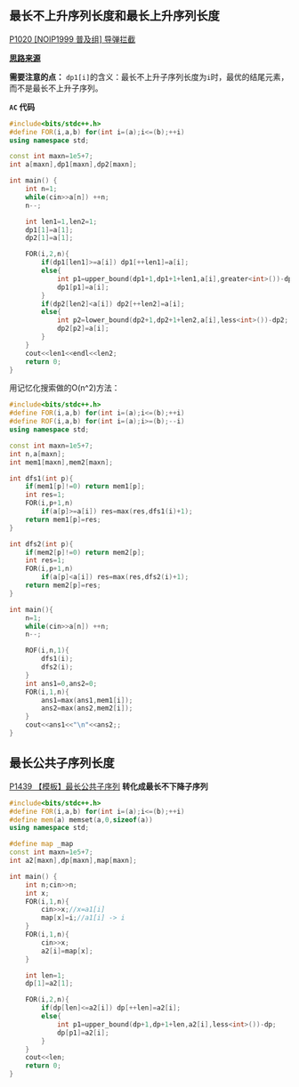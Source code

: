 ## 最长不上升序列长度和最长上升序列长度
[P1020 [NOIP1999 普及组] 导弹拦截](https://www.luogu.com.cn/problem/P1020)

[**思路来源**](https://www.luogu.com.cn/blog/w1049/solution-p1020)

**需要注意的点：**
`dp1[i]`的含义：最长不上升子序列长度为`i`时，最优的结尾元素，而不是最长不上升子序列。

**`AC` 代码**
```cpp
#include<bits/stdc++.h>
#define FOR(i,a,b) for(int i=(a);i<=(b);++i)
using namespace std;

const int maxn=1e5+7;
int a[maxn],dp1[maxn],dp2[maxn];

int main() {
	int n=1;
	while(cin>>a[n]) ++n;
	n--;

	int len1=1,len2=1;
	dp1[1]=a[1];
	dp2[1]=a[1];

	FOR(i,2,n){
		if(dp1[len1]>=a[i]) dp1[++len1]=a[i];
		else{
			int p1=upper_bound(dp1+1,dp1+1+len1,a[i],greater<int>())-dp1;
			dp1[p1]=a[i]; 
		}
		if(dp2[len2]<a[i]) dp2[++len2]=a[i];
		else{
			int p2=lower_bound(dp2+1,dp2+1+len2,a[i],less<int>())-dp2;
			dp2[p2]=a[i];
		}
	}
	cout<<len1<<endl<<len2;
	return 0;
}

```
用记忆化搜索做的O(n^2)方法：

```cpp
#include<bits/stdc++.h>
#define FOR(i,a,b) for(int i=(a);i<=(b);++i)
#define ROF(i,a,b) for(int i=(a);i>=(b);--i)
using namespace std;

const int maxn=1e5+7;
int n,a[maxn];
int mem1[maxn],mem2[maxn];

int dfs1(int p){
	if(mem1[p]!=0) return mem1[p];
	int res=1;
	FOR(i,p+1,n)
		if(a[p]>=a[i]) res=max(res,dfs1(i)+1);
	return mem1[p]=res;
}

int dfs2(int p){
	if(mem2[p]!=0) return mem2[p];
	int res=1;
	FOR(i,p+1,n)
		if(a[p]<a[i]) res=max(res,dfs2(i)+1);
	return mem2[p]=res;
}

int main(){
	n=1;
	while(cin>>a[n]) ++n;
	n--;

	ROF(i,n,1){
		dfs1(i);
		dfs2(i);
	}
	int ans1=0,ans2=0;
	FOR(i,1,n){
		ans1=max(ans1,mem1[i]);
		ans2=max(ans2,mem2[i]);
	}
	cout<<ans1<<"\n"<<ans2;;
}
```
## 最长公共子序列长度
[P1439 【模板】最长公共子序列](https://www.luogu.com.cn/problem/P1439)
**转化成最长不下降子序列**


```cpp
#include<bits/stdc++.h>
#define FOR(i,a,b) for(int i=(a);i<=(b);++i)
#define mem(a) memset(a,0,sizeof(a))
using namespace std;

#define map _map
const int maxn=1e5+7;
int a2[maxn],dp[maxn],map[maxn];

int main() {
	int n;cin>>n;
	int x;
	FOR(i,1,n){
		cin>>x;//x=a1[i]
		map[x]=i;//a1[i] -> i
	}
	FOR(i,1,n){
		cin>>x;
		a2[i]=map[x];
	}

	int len=1;
	dp[1]=a2[1];

	FOR(i,2,n){
		if(dp[len]<=a2[i]) dp[++len]=a2[i];
		else{
			int p1=upper_bound(dp+1,dp+1+len,a2[i],less<int>())-dp;
			dp[p1]=a2[i]; 
		}
	}
	cout<<len;
	return 0;
}
```